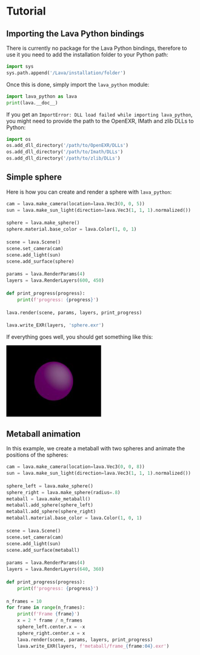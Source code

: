 # Tutorial

## Importing the Lava Python bindings

There is currently no package for the Lava Python bindings, therefore to use it you need to add the installation folder to your Python path: 
```python
import sys
sys.path.append('/Lava/installation/folder')
```

Once this is done, simply import the `lava_python` module: 
```python
import lava_python as lava
print(lava.__doc__)
```

If you get an `ImportError: DLL load failed while importing lava_python`, you might need to provide the path to the OpenEXR, IMath and zlib DLLs to Python:
```python
import os
os.add_dll_directory('/path/to/OpenEXR/DLLs')
os.add_dll_directory('/path/to/Imath/DLLs')
os.add_dll_directory('/path/to/zlib/DLLs')
```

## Simple sphere

Here is how you can create and render a sphere with `lava_python`:
```python
cam = lava.make_camera(location=lava.Vec3(0, 0, 5))
sun = lava.make_sun_light(direction=lava.Vec3(1, 1, 1).normalized())

sphere = lava.make_sphere()
sphere.material.base_color = lava.Color(1, 0, 1)

scene = lava.Scene()
scene.set_camera(cam)
scene.add_light(sun)
scene.add_surface(sphere)

params = lava.RenderParams(4)
layers = lava.RenderLayers(600, 450)

def print_progress(progress):
	print(f'progress: {progress}')

lava.render(scene, params, layers, print_progress)

lava.write_EXR(layers, 'sphere.exr')
```

If everything goes well, you should get something like this:

![purple_sphere](assets/purple_sphere.jpg)

## Metaball animation

In this example, we create a metaball with two spheres and animate the positions of the spheres:
```python
cam = lava.make_camera(location=lava.Vec3(0, 0, 8))
sun = lava.make_sun_light(direction=lava.Vec3(1, 1, 1).normalized())

sphere_left = lava.make_sphere()
sphere_right = lava.make_sphere(radius=.8)
metaball = lava.make_metaball()
metaball.add_sphere(sphere_left)
metaball.add_sphere(sphere_right)
metaball.material.base_color = lava.Color(1, 0, 1)

scene = lava.Scene()
scene.set_camera(cam)
scene.add_light(sun)
scene.add_surface(metaball)

params = lava.RenderParams(4)
layers = lava.RenderLayers(640, 360)

def print_progress(progress):
	print(f'progress: {progress}')

n_frames = 10
for frame in range(n_frames):
	print(f'Frame {frame}')
	x = 2 * frame / n_frames
	sphere_left.center.x = -x
	sphere_right.center.x = x
	lava.render(scene, params, layers, print_progress)
	lava.write_EXR(layers, f'metaball/frame_{frame:04}.exr')
```

